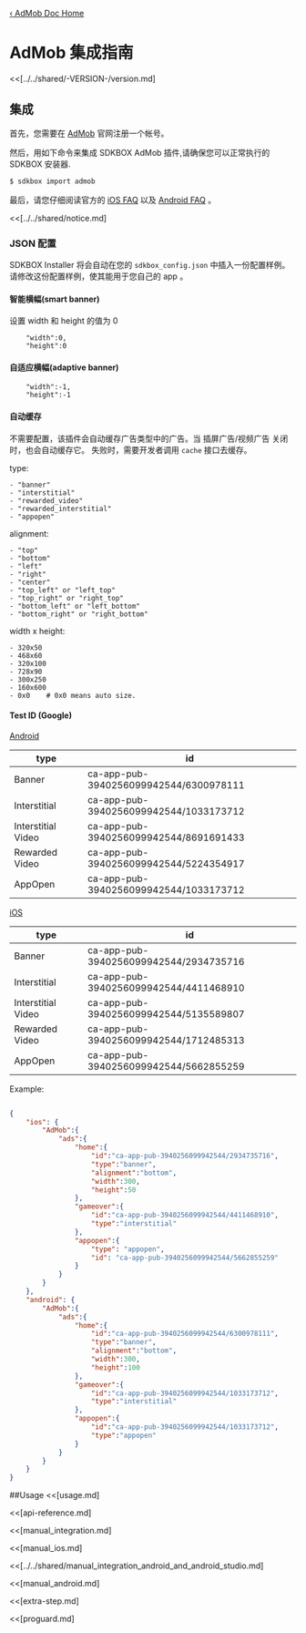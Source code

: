 [&#8249; AdMob Doc Home](./)

<h1>AdMob 集成指南</h1>
<<[../../shared/-VERSION-/version.md]

## 集成
首先，您需要在 [AdMob](https://www.google.com/admob/) 官网注册一个帐号。

然后，用如下命令来集成 SDKBOX AdMob 插件,请确保您可以正常执行的 SDKBOX 安装器.
```bash
$ sdkbox import admob
```

最后，请您仔细阅读官方的 [iOS FAQ](https://developers.google.com/admob/ios/quick-start#faq) 以及 [Android FAQ](https://developers.google.com/admob/android/quick-start#faq) 。

<<[../../shared/notice.md]

<!--## Configuration
<<[../../shared/sdkbox_cloud.md]
<<[../../shared/remote_application_config.md]-->

### JSON 配置
SDKBOX Installer 将会自动在您的 `sdkbox_config.json` 中插入一份配置样例。请修改这份配置样例，使其能用于您自己的 app 。

#### 智能横幅(smart banner)

设置 width 和 height 的值为 0
```
    "width":0,
    "height":0
```

#### 自适应横幅(adaptive banner)

```
    "width":-1,
    "height":-1
```
#### 自动缓存

不需要配置，该插件会自动缓存广告类型中的广告。当 插屏广告/视频广告 关闭时，也会自动缓存它。
失败时，需要开发者调用 `cache` 接口去缓存。

type:

    - "banner"
    - "interstitial"
    - "rewarded_video"
    - "rewarded_interstitial"
    - "appopen"

alignment:

    - "top"
    - "bottom"
    - "left"
    - "right"
    - "center"
    - "top_left" or "left_top"
    - "top_right" or "right_top"
    - "bottom_left" or "left_bottom"
    - "bottom_right" or "right_bottom"

width x height:

    - 320x50
    - 468x60
    - 320x100
    - 728x90
    - 300x250
    - 160x600
    - 0x0    # 0x0 means auto size.

#### Test ID (Google)

[Android](https://developers.google.com/admob/ios/test-ads)

| type               | id                                     |
| ------------------ | -------------------------------------- |
| Banner             | ca-app-pub-3940256099942544/6300978111 |
| Interstitial       | ca-app-pub-3940256099942544/1033173712 |
| Interstitial Video | ca-app-pub-3940256099942544/8691691433 |
| Rewarded Video     | ca-app-pub-3940256099942544/5224354917 |
| AppOpen            | ca-app-pub-3940256099942544/1033173712 |

[iOS](https://developers.google.com/admob/android/test-ads)

| type               | id                                     |
| ------------------ | -------------------------------------- |
| Banner             | ca-app-pub-3940256099942544/2934735716 |
| Interstitial       | ca-app-pub-3940256099942544/4411468910 |
| Interstitial Video | ca-app-pub-3940256099942544/5135589807 |
| Rewarded Video     | ca-app-pub-3940256099942544/1712485313 |
| AppOpen            | ca-app-pub-3940256099942544/5662855259 |

Example:
```json

{
    "ios": {
        "AdMob":{
            "ads":{
                "home":{
                    "id":"ca-app-pub-3940256099942544/2934735716",
                    "type":"banner",
                    "alignment":"bottom",
                    "width":300,
                    "height":50
                },
                "gameover":{
                    "id":"ca-app-pub-3940256099942544/4411468910",
                    "type":"interstitial"
                },
                "appopen":{
                    "type": "appopen",
                    "id": "ca-app-pub-3940256099942544/5662855259"
                }
            }
        }
    },
    "android": {
        "AdMob":{
            "ads":{
                "home":{
                    "id":"ca-app-pub-3940256099942544/6300978111",
                    "type":"banner",
                    "alignment":"bottom",
                    "width":300,
                    "height":100
                },
                "gameover":{
                    "id":"ca-app-pub-3940256099942544/1033173712",
                    "type":"interstitial"
                },
                "appopen":{
                    "id":"ca-app-pub-3940256099942544/1033173712",
                    "type":"appopen"
                }
            }
        }
    }
}

```

##Usage
<<[usage.md]

<<[api-reference.md]

<<[manual_integration.md]

<<[manual_ios.md]

<<[../../shared/manual_integration_android_and_android_studio.md]

<<[manual_android.md]

<<[extra-step.md]

<<[proguard.md]
